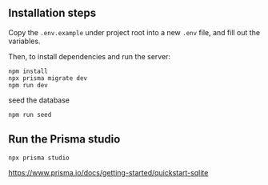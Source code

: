 ## Installation steps

Copy the `.env.example` under project root into a new `.env` file, and fill out the variables.

Then, to install dependencies and run the server:
```
npm install
npx prisma migrate dev
npm run dev
```
seed the database
```
npm run seed
```

## Run the Prisma studio
```
npx prisma studio
```
https://www.prisma.io/docs/getting-started/quickstart-sqlite
